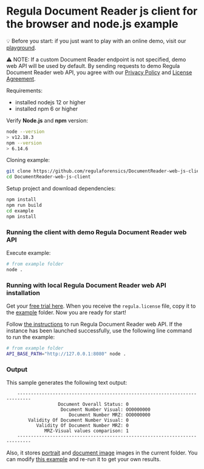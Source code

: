 # Regula Document Reader js client for the browser and node.js example


:bulb: Before you start: if you just want to play with an online demo, visit our [playground](https://api.regulaforensics.com).

:warning: NOTE: If a custom Document Reader endpoint is not specified, demo web API will be used by default.
By sending requests to demo Regula Document Reader web API,
you agree with our [Privacy Policy](https://api.regulaforensics.com/terms)
and [License Agreement](https://downloads.regulaforensics.com/work/SDK/doc/Eula.pdf).

Requirements:
- installed nodejs 12 or higher
- installed npm 6 or higher

Verify **Node.js** and **npm** version:
```bash
node --version  
> v12.18.3
npm --version
> 6.14.6
```

Cloning example:
```bash
git clone https://github.com/regulaforensics/DocumentReader-web-js-client.git
cd DocumentReader-web-js-client
```

Setup project and download dependencies:
```bash
npm install
npm run build
cd example
npm install
```

### Running the client with demo Regula Document Reader web API
Execute example:
```bash
# from example folder
node .
```

### Running with local Regula Document Reader web API installation

Get your [free trial here](https://mobile.regulaforensics.com/). When you receive the `regula.license` file,
copy it to the [example](../example) folder. Now you are ready for start!

Follow [the instructions](https://docs.regulaforensics.com/web-service/quick-start-guide) to run Regula Document Reader web API.
If the instance has been launched successfully, use the following line command to run the example:

```bash
# from example folder
API_BASE_PATH="http://127.0.0.1:8080" node .
```



### Output 
This sample generates the following text output:
```text
    ---------------------------------------------------------------------------
                   Document Overall Status: 0
                    Document Number Visual: OO0000000
                       Document Number MRZ: OO0000000
        Validity Of Document Number Visual: 0
           Validity Of Document Number MRZ: 0
              MRZ-Visual values comparison: 1
    ---------------------------------------------------------------------------
```
Also, it stores [portrait](portrait.jpg) and [document image](document-image.jpg) images in the current folder.
You can modify [this example](../example/src/main/java/com/regula/documentreader/webclient/example/Main.java)
and re-run it to get your own results.
